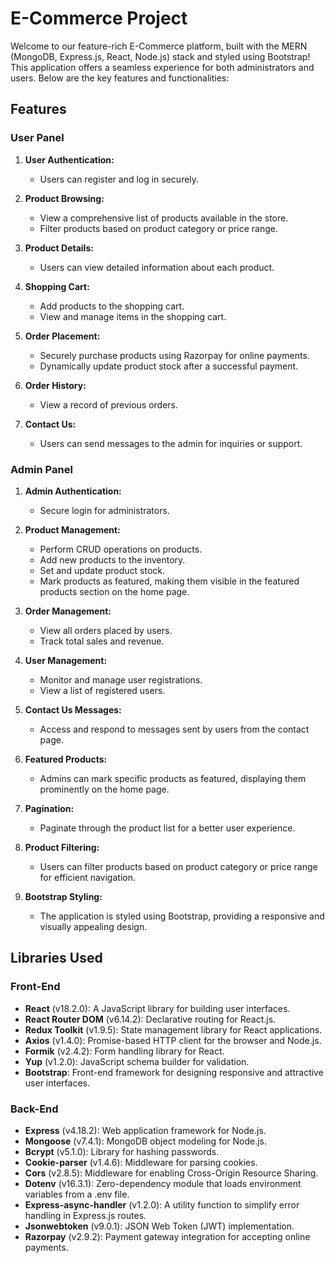 # E-Commerce Project

Welcome to our feature-rich E-Commerce platform, built with the MERN (MongoDB, Express.js, React, Node.js) stack and styled using Bootstrap! This application offers a seamless experience for both administrators and users. Below are the key features and functionalities:

## Features

### User Panel

1. **User Authentication:**
   - Users can register and log in securely.

2. **Product Browsing:**
   - View a comprehensive list of products available in the store.
   - Filter products based on product category or price range.

3. **Product Details:**
   - Users can view detailed information about each product.

4. **Shopping Cart:**
   - Add products to the shopping cart.
   - View and manage items in the shopping cart.

5. **Order Placement:**
   - Securely purchase products using Razorpay for online payments.
   - Dynamically update product stock after a successful payment.

6. **Order History:**
   - View a record of previous orders.

7. **Contact Us:**
   - Users can send messages to the admin for inquiries or support.

### Admin Panel

1. **Admin Authentication:**
   - Secure login for administrators.

2. **Product Management:**
   - Perform CRUD operations on products.
   - Add new products to the inventory.
   - Set and update product stock.
   - Mark products as featured, making them visible in the featured products section on the home page.

3. **Order Management:**
   - View all orders placed by users.
   - Track total sales and revenue.

4. **User Management:**
   - Monitor and manage user registrations.
   - View a list of registered users.

5. **Contact Us Messages:**
   - Access and respond to messages sent by users from the contact page.

6. **Featured Products:**
   - Admins can mark specific products as featured, displaying them prominently on the home page.

7. **Pagination:**
   - Paginate through the product list for a better user experience.

8. **Product Filtering:**
   - Users can filter products based on product category or price range for efficient navigation.

9. **Bootstrap Styling:**
   - The application is styled using Bootstrap, providing a responsive and visually appealing design.

## Libraries Used

### Front-End
- **React** (v18.2.0): A JavaScript library for building user interfaces.
- **React Router DOM** (v6.14.2): Declarative routing for React.js.
- **Redux Toolkit** (v1.9.5): State management library for React applications.
- **Axios** (v1.4.0): Promise-based HTTP client for the browser and Node.js.
- **Formik** (v2.4.2): Form handling library for React.
- **Yup** (v1.2.0): JavaScript schema builder for validation.
- **Bootstrap**: Front-end framework for designing responsive and attractive user interfaces.

### Back-End
- **Express** (v4.18.2): Web application framework for Node.js.
- **Mongoose** (v7.4.1): MongoDB object modeling for Node.js.
- **Bcrypt** (v5.1.0): Library for hashing passwords.
- **Cookie-parser** (v1.4.6): Middleware for parsing cookies.
- **Cors** (v2.8.5): Middleware for enabling Cross-Origin Resource Sharing.
- **Dotenv** (v16.3.1): Zero-dependency module that loads environment variables from a .env file.
- **Express-async-handler** (v1.2.0): A utility function to simplify error handling in Express.js routes.
- **Jsonwebtoken** (v9.0.1): JSON Web Token (JWT) implementation.
- **Razorpay** (v2.9.2): Payment gateway integration for accepting online payments.

